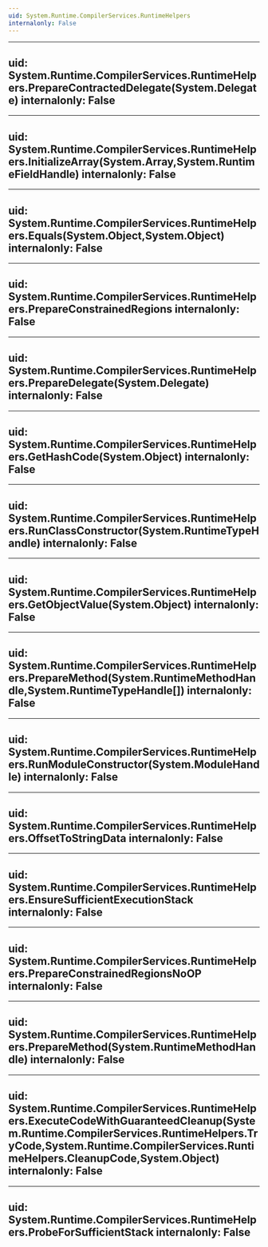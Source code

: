 ```yaml
---
uid: System.Runtime.CompilerServices.RuntimeHelpers
internalonly: False
---
```


---
uid: System.Runtime.CompilerServices.RuntimeHelpers.PrepareContractedDelegate(System.Delegate)
internalonly: False
---

---
uid: System.Runtime.CompilerServices.RuntimeHelpers.InitializeArray(System.Array,System.RuntimeFieldHandle)
internalonly: False
---

---
uid: System.Runtime.CompilerServices.RuntimeHelpers.Equals(System.Object,System.Object)
internalonly: False
---

---
uid: System.Runtime.CompilerServices.RuntimeHelpers.PrepareConstrainedRegions
internalonly: False
---

---
uid: System.Runtime.CompilerServices.RuntimeHelpers.PrepareDelegate(System.Delegate)
internalonly: False
---

---
uid: System.Runtime.CompilerServices.RuntimeHelpers.GetHashCode(System.Object)
internalonly: False
---

---
uid: System.Runtime.CompilerServices.RuntimeHelpers.RunClassConstructor(System.RuntimeTypeHandle)
internalonly: False
---

---
uid: System.Runtime.CompilerServices.RuntimeHelpers.GetObjectValue(System.Object)
internalonly: False
---

---
uid: System.Runtime.CompilerServices.RuntimeHelpers.PrepareMethod(System.RuntimeMethodHandle,System.RuntimeTypeHandle[])
internalonly: False
---

---
uid: System.Runtime.CompilerServices.RuntimeHelpers.RunModuleConstructor(System.ModuleHandle)
internalonly: False
---

---
uid: System.Runtime.CompilerServices.RuntimeHelpers.OffsetToStringData
internalonly: False
---

---
uid: System.Runtime.CompilerServices.RuntimeHelpers.EnsureSufficientExecutionStack
internalonly: False
---

---
uid: System.Runtime.CompilerServices.RuntimeHelpers.PrepareConstrainedRegionsNoOP
internalonly: False
---

---
uid: System.Runtime.CompilerServices.RuntimeHelpers.PrepareMethod(System.RuntimeMethodHandle)
internalonly: False
---

---
uid: System.Runtime.CompilerServices.RuntimeHelpers.ExecuteCodeWithGuaranteedCleanup(System.Runtime.CompilerServices.RuntimeHelpers.TryCode,System.Runtime.CompilerServices.RuntimeHelpers.CleanupCode,System.Object)
internalonly: False
---

---
uid: System.Runtime.CompilerServices.RuntimeHelpers.ProbeForSufficientStack
internalonly: False
---
